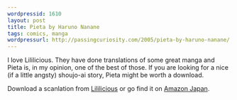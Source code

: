```yaml
---
wordpressid: 1610
layout: post
title: Pieta by Haruno Nanane
tags: comics, manga
wordpressurl: http://passingcuriosity.com/2005/pieta-by-haruno-nanane/
---
```


I love Lililicious. They have done translations of some great manga and Pieta
is, in my opinion, one of the best of those. If you are looking for a nice (if
a little angsty) shoujo-ai story, Pieta might be worth a download.

Download a scanlation from [Lililicious](http://www.lililicious.net/) or go
find it on [Amazon Japan](http://www.amazon.co.jp/).

